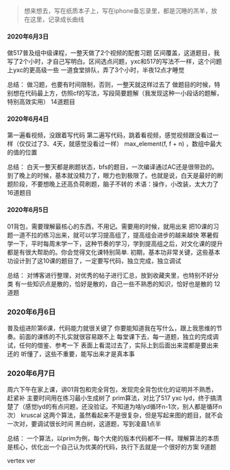 > 想来想去，写在纸质本子上，写在iphone备忘录里，都是沉睡的羔羊，放在这里，记录成长曲线

#### 2020年6月3日
做517普及组中级课程，一整天做了2个视频的配套习题
区间覆盖，这道题目，我写了2个小时，才自己写明白。区间选点问题，yxc和517的写法不一样，这个问题上yxc的更高级一些
一道食堂排队，弄了3个小时，半夜12点才睡觉

总结：
做习题，也要有时间限制，否则，一整天就这样过去了
做题目的时候，特别想在代码最上方，仿照cf的写法，写段简要题解（我发现这种一小段话的题解，特别高效实用）
14道题目

#### 2020年6月4日
第一遍看视频，没跟着写代码
第二遍写代码，跳着看视频，感觉视频跟没看过一样（仅仅过了3、4天，就感觉没看过一样）
max_element(f, f + n)  ，数组中最大的值的位置 

总结：
白天一整天都是刷题状态，bfs的题目，一次编译通过AC还是很带劲的。到了晚上的时候，基本就没精力了，眼力也到极限了。也就是说，白天是最好的刷题阶段，不要想晚上还高负荷刷题，脑子不转的
术语：操作，小改装，太大力了
16道题目

#### 2020年6月5日
01背包，需要理解最核心的东西，不用记。需要用的时候，就用出来
把10课的习题一道不拉的练习出来，就可以学习提高组了，提高组会进步的越来越快
寒暑假学一下，平时每周末学一下，这种节奏的学习，学到提高组之后，对文化课的提升都是有很大帮助的。你会觉得文化课特别简单.
初期，基本功非常关键，这些基本功设计到了这10课的题目了，一定要写代码，独立完成，独立调试

总结：
对博客进行整理，对优秀的帖子进行汇总，放到收藏夹里，也特别不好分类
有一些知识点是散的，恰好是散的，自己一些不熟悉的知识，恰好也是散的
12道题

### 2020年6月6日
普及组进阶第6课，代码能力就很关键了
你要能知道我在写什么，跟上我思维的节奏。前面的课练的不扎实就很容易跟不上
每堂课下去，每一道题，独立的完成调试，任何的借鉴、参考一下
表面上看混过去了，实际上到后面出来混都是要出来还的
听懂了，这些不重要，能写出来才是真本事

### 2020年6月7日
周六下午在家上课，讲01背包和完全背包，发现完全背包优化的证明并不熟悉，赶紧补
主要时间用在练习最小生成树了
prim算法，对比了517 yxc lyd，终于搞清楚了（感觉lyd的有点问题，还没验证。不知道为啥lyd循环n-1次，别人都是循环n次）
kruscal
这两个算法，虽然看起来不是很复杂，但是写起来图的题目，就不会一次对，要调试很长时间
黑白树，这道题，写到凌晨1点半

总结：
一个算法，以prim为例，每个大佬的版本代码都不一样。理解算法的本质是核心，优化出一个自己认为优美的代码，执行下去就是一个很好的方案
9道题



vertex  ver
